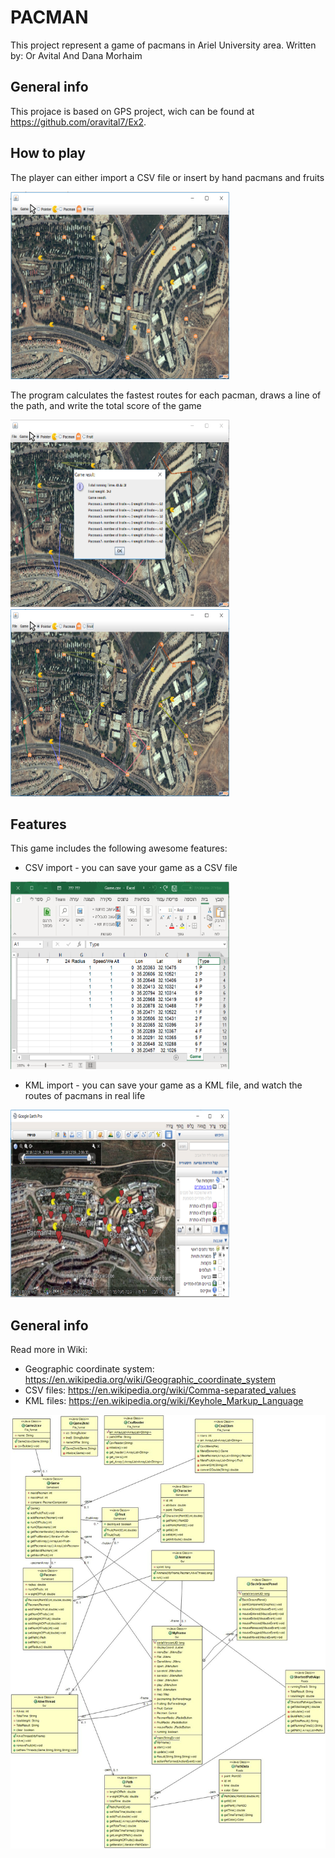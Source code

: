 PACMAN
=========
This project represent a game of pacmans in Ariel University area.
Written by: Or Avital And Dana Morhaim


General info
--------
This projace is based on GPS project, wich can be found at <a href="https://github.com/oravital7/Ex2">https://github.com/oravital7/Ex2</a>.


How to play
--------
The player can either import a CSV file or insert by hand pacmans and fruits

<img src="./Icon/gameBeforePlay.PNG" width="350" height="300">

The program calculates the fastest routes for each pacman, draws a line of the path, and write the total score of the game

<img src="./Icon/gameWithScore.PNG" width="350" height="300">
<img src="./Icon/gameWithoutScore.PNG" width="350" height="300">


Features
--------
This game includes the following awesome features:

- CSV import - you can save your game as a CSV file
<img src="./Icon/gamCsv.PNG" width="350" height="300">

- KML import - you can save your game as a KML file, and watch the routes of pacmans in real life
<img src="./Icon/gameInKml.PNG" width="350" height="300">

General info
--------------
Read more in Wiki:
- Geographic coordinate system: https://en.wikipedia.org/wiki/Geographic_coordinate_system
- CSV files: https://en.wikipedia.org/wiki/Comma-separated_values
- KML files: https://en.wikipedia.org/wiki/Keyhole_Markup_Language




<img src="./Icon/ClassDiagram.jpg">
